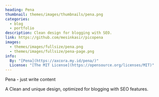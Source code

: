 ```yaml
---
heading: Pena
thumbnail: themes/images/thumbnails/pena.png
categories:
  - blog
  - portfolio
description: Clean design for blogging with SEO.
link: https://github.com/mesinkasir/picopena
images:
  - themes/images/fullsize/pena.png
  - themes/images/fullsize/pena-page.png
info:
  By: "[Pena](https://axcora.my.id/pena/)"
  License: "[The MIT License](https://opensource.org/licenses/MIT)"
---
```


Pena - just write content

A Clean and unique design, optimized for blogging with SEO features.